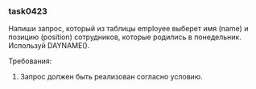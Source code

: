 
### task0423

Напиши запрос, который из таблицы employee выберет имя (name) и позицию (position) сотрудников, которые родились
в понедельник. Используй DAYNAME().


Требования:
1.	Запрос должен быть реализован согласно условию.


